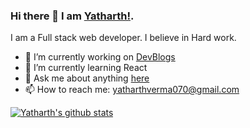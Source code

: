 ### Hi there 👋 I am [Yatharth!](https://yatharth1706.github.io).

I am a Full stack web developer. I believe in Hard work.

- 🔭 I’m currently working on [DevBlogs](https://github.com/yatharth1706/DevBlogs)
- 🌱 I’m currently learning React
- 💬 Ask me about anything [here](https://github.com/yatharth1706/yatharth1706/issues)
- 📫 How to reach me: yatharthverma070@gmail.com


[![Yatharth's github stats](https://github-readme-stats.anuraghazra1.vercel.app/api?username=yatharth1706)](https://github.com/anuraghazra/github-readme-stats)
